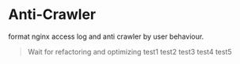 # Anti-Crawler
format nginx access log and anti crawler by user behaviour.
> Wait for refactoring and optimizing
> test1 test2 test3 test4 test5
